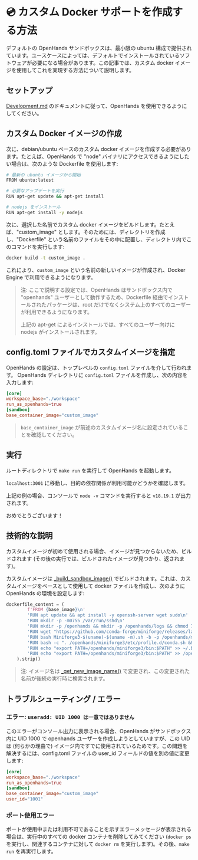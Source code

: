 # 💿 カスタム Docker サポートを作成する方法

デフォルトの OpenHands サンドボックスは、最小限の ubuntu 構成で提供されています。ユースケースによっては、デフォルトでインストールされているソフトウェアが必要になる場合があります。この記事では、カスタム docker イメージを使用してこれを実現する方法について説明します。

## セットアップ

[Development.md](https://github.com/All-Hands-AI/OpenHands/blob/main/Development.md) のドキュメントに従って、OpenHands を使用できるようにしてください。

## カスタム Docker イメージの作成

次に、debian/ubuntu ベースのカスタム docker イメージを作成する必要があります。たとえば、OpenHands で "node" バイナリにアクセスできるようにしたい場合は、次のような Dockerfile を使用します:

```bash
# 最新の ubuntu イメージから開始
FROM ubuntu:latest

# 必要なアップデートを実行
RUN apt-get update && apt-get install

# nodejs をインストール
RUN apt-get install -y nodejs
```

次に、選択した名前でカスタム docker イメージをビルドします。たとえば、"custom_image" とします。そのためには、ディレクトリを作成し、"Dockerfile" という名前のファイルをその中に配置し、ディレクトリ内でこのコマンドを実行します:

```bash
docker build -t custom_image .
```

これにより、```custom_image``` という名前の新しいイメージが作成され、Docker Engine で利用できるようになります。

> 注: ここで説明する設定では、OpenHands はサンドボックス内で "openhands" ユーザーとして動作するため、Dockerfile 経由でインストールされたパッケージは、root だけでなくシステム上のすべてのユーザーが利用できるようになります。
>
> 上記の apt-get によるインストールでは、すべてのユーザー向けに nodejs がインストールされます。

## config.toml ファイルでカスタムイメージを指定

OpenHands の設定は、トップレベルの ```config.toml``` ファイルを介して行われます。
OpenHands ディレクトリに ```config.toml``` ファイルを作成し、次の内容を入力します:

```toml
[core]
workspace_base="./workspace"
run_as_openhands=true
[sandbox]
base_container_image="custom_image"
```

> ```base_container_image``` が前述のカスタムイメージ名に設定されていることを確認してください。

## 実行

ルートディレクトリで ```make run``` を実行して OpenHands を起動します。

```localhost:3001``` に移動し、目的の依存関係が利用可能かどうかを確認します。

上記の例の場合、コンソールで ```node -v``` コマンドを実行すると ```v18.19.1``` が出力されます。

おめでとうございます！

## 技術的な説明

カスタムイメージが初めて使用される場合、イメージが見つからないため、ビルドされます (その後の実行では、ビルドされたイメージが見つかり、返されます)。

カスタムイメージは [_build_sandbox_image()](https://github.com/All-Hands-AI/OpenHands/blob/main/openhands/runtime/docker/image_agnostic_util.py#L29) でビルドされます。これは、カスタムイメージをベースとして使用して docker ファイルを作成し、次のように OpenHands の環境を設定します:

```python
dockerfile_content = (
        f'FROM {base_image}\n'
        'RUN apt update && apt install -y openssh-server wget sudo\n'
        'RUN mkdir -p -m0755 /var/run/sshd\n'
        'RUN mkdir -p /openhands && mkdir -p /openhands/logs && chmod 777 /openhands/logs\n'
        'RUN wget "https://github.com/conda-forge/miniforge/releases/latest/download/Miniforge3-$(uname)-$(uname -m).sh"\n'
        'RUN bash Miniforge3-$(uname)-$(uname -m).sh -b -p /openhands/miniforge3\n'
        'RUN bash -c ". /openhands/miniforge3/etc/profile.d/conda.sh && conda config --set changeps1 False && conda config --append channels conda-forge"\n'
        'RUN echo "export PATH=/openhands/miniforge3/bin:$PATH" >> ~/.bashrc\n'
        'RUN echo "export PATH=/openhands/miniforge3/bin:$PATH" >> /openhands/bash.bashrc\n'
    ).strip()
```

> 注: イメージ名は [_get_new_image_name()](https://github.com/All-Hands-AI/OpenHands/blob/main/openhands/runtime/docker/image_agnostic_util.py#L63) で変更され、この変更された名前が後続の実行時に検索されます。

## トラブルシューティング / エラー

### エラー: ```useradd: UID 1000 は一意ではありません```
このエラーがコンソール出力に表示される場合、OpenHands がサンドボックス内に UID 1000 で openhands ユーザーを作成しようとしていますが、この UID は (何らかの理由で) イメージ内ですでに使用されているためです。この問題を解決するには、config.toml ファイルの user_id フィールドの値を別の値に変更します:

```toml
[core]
workspace_base="./workspace"
run_as_openhands=true
[sandbox]
base_container_image="custom_image"
user_id="1001"
```

### ポート使用エラー

ポートが使用中または利用不可であることを示すエラーメッセージが表示される場合は、実行中のすべての docker コンテナを削除してみてください (`docker ps` を実行し、関連するコンテナに対して `docker rm` を実行します)。その後、```make run``` を再実行します。